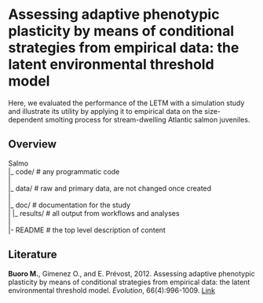 Assessing adaptive phenotypic plasticity by means of conditional strategies from empirical data: the latent environmental threshold model  
===============


Here, we evaluated the performance of the LETM with a simulation study and illustrate its utility by applying it to empirical data on the size-dependent smolting process for stream-dwelling Atlantic salmon juveniles.


Overview
--------

Salmo  
	|_ code/           # any programmatic code  
	|	  
	|_ data/            # raw and primary data, are not changed once created   
	|	 
	|_ doc/            # documentation for the study  
	| 
	|_ results/         # all output from workflows and analyses  
	|  
	|- README          # the top level description of content  
	
	
Literature
--------

**Buoro M.**, Gimenez O., and E. Prévost, 2012. Assessing adaptive phenotypic plasticity by means of conditional strategies from empirical data: the latent environmental threshold model. *Evolution*, 66(4):996-1009. [Link](http://onlinelibrary.wiley.com/doi/10.1111/j.1558-5646.2011.01484.x/abstract)  


